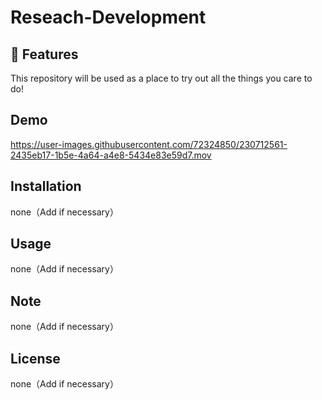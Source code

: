 # Reseach-Development

## :tada: Features
This repository will be used as a place to try out all the things you care to do!

## Demo
https://user-images.githubusercontent.com/72324850/230712561-2435eb17-1b5e-4a64-a4e8-5434e83e59d7.mov



## Installation
none（Add if necessary）

## Usage
none（Add if necessary）

## Note
none（Add if necessary）

## License
none（Add if necessary）

